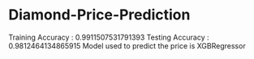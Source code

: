 # Diamond-Price-Prediction
Training Accuracy : 0.9911507531791393
Testing Accuracy : 0.9812464134865915
Model used to predict the price is XGBRegressor
